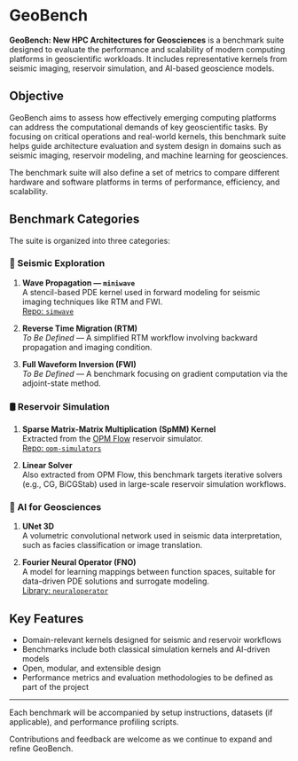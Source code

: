 # GeoBench

**GeoBench: New HPC Architectures for Geosciences** is a benchmark suite designed to evaluate the performance and scalability of modern computing platforms in geoscientific workloads. It includes representative kernels from seismic imaging, reservoir simulation, and AI-based geoscience models.

## Objective

GeoBench aims to assess how effectively emerging computing platforms can address the computational demands of key geoscientific tasks. By focusing on critical operations and real-world kernels, this benchmark suite helps guide architecture evaluation and system design in domains such as seismic imaging, reservoir modeling, and machine learning for geosciences.

The benchmark suite will also define a set of metrics to compare different hardware and software platforms in terms of performance, efficiency, and scalability.

## Benchmark Categories

The suite is organized into three categories:

### 🧭 Seismic Exploration

1. **Wave Propagation — `miniwave`**  
   A stencil-based PDE kernel used in forward modeling for seismic imaging techniques like RTM and FWI.  
   [Repo: `simwave`](https://github.com/LSC-Unicamp/simwave)

2. **Reverse Time Migration (RTM)**  
   *To Be Defined* — A simplified RTM workflow involving backward propagation and imaging condition.

3. **Full Waveform Inversion (FWI)**  
   *To Be Defined* — A benchmark focusing on gradient computation via the adjoint-state method.

### 🛢️ Reservoir Simulation

1. **Sparse Matrix-Matrix Multiplication (SpMM) Kernel**  
   Extracted from the [OPM Flow](https://opm-project.org/?page_id=19) reservoir simulator.  
   [Repo: `opm-simulators`](https://github.com/OPM/opm-simulators)

2. **Linear Solver**  
   Also extracted from OPM Flow, this benchmark targets iterative solvers (e.g., CG, BiCGStab) used in large-scale reservoir simulation workflows.

### 🤖 AI for Geosciences

1. **UNet 3D**  
   A volumetric convolutional network used in seismic data interpretation, such as facies classification or image translation.

2. **Fourier Neural Operator (FNO)**  
   A model for learning mappings between function spaces, suitable for data-driven PDE solutions and surrogate modeling.  
   [Library: `neuraloperator`](https://github.com/neuraloperator/neuraloperator)

## Key Features

- Domain-relevant kernels designed for seismic and reservoir workflows
- Benchmarks include both classical simulation kernels and AI-driven models
- Open, modular, and extensible design
- Performance metrics and evaluation methodologies to be defined as part of the project

---

Each benchmark will be accompanied by setup instructions, datasets (if applicable), and performance profiling scripts.

Contributions and feedback are welcome as we continue to expand and refine GeoBench.
